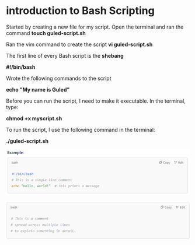 # introduction to Bash Scripting 

Started by creating a new file for my script. Open the terminal and ran the command **touch guled-script.sh**

Ran the vim command to create the script  **vi guled-script.sh**

The first line of every Bash script is the **shebang**

**#!/bin/bash**

Wrote the following commands to the script

**echo "My name is Guled"**

Before you can run the script, I need to make it executable. In the terminal, type:

**chmod +x myscript.sh**


To run the script, I use the following command in the terminal:

**./guled-script.sh**

![alt text](image.png)


![alt text](image-1.png)



